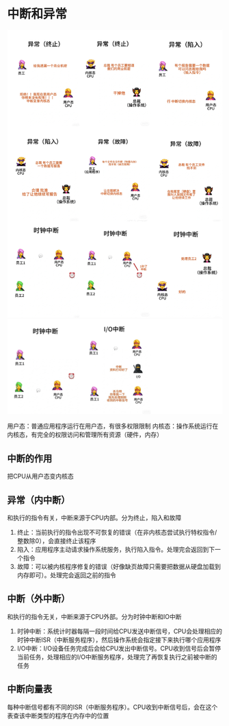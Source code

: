# 中断和异常
![interrupt1](../Assets/OS/interrupt1.jpg)
![interrupt2](../Assets/OS/interrupt2.jpg)

用户态：普通应用程序运行在用户态，有很多权限限制
内核态：操作系统运行在内核态，有完全的权限访问和管理所有资源（硬件，内存）
	
## 中断的作用
把CPU从用户态变内核态
	
## 异常（内中断）
和执行的指令有关，中断来源于CPU内部。分为终止，陷入和故障
1. 终止：当前执行的指令出现不可恢复的错误（在非内核态尝试执行特权指令/整数除0），会直接终止该程序
2. 陷入：应用程序主动请求操作系统服务，执行陷入指令。处理完会返回到下一个指令
3. 故障：可以被内核程序修复的错误（好像缺页故障只需要把数据从硬盘加载到内存即可）。处理完会返回之前的指令
	
## 中断（外中断）
和执行的指令无关，中断来源于CPU外部。分为时钟中断和IO中断
1. 时钟中断：系统计时器每隔一段时间给CPU发送中断信号，CPU会处理相应的时钟中断ISR（中断服务程序），然后操作系统会指定接下来执行哪个应用程序
2. I/O中断：I/O设备任务完成后会给CPU发出中断信号。CPU收到信号后会暂停当前任务，处理相应的I/O中断服务程序，处理完了再恢复执行之前被中断的任务
	
## 中断向量表
每种中断信号都有不同的ISR（中断服务程序）。CPU收到中断信号后，会在这个表查该中断类型的程序在内存中的位置
